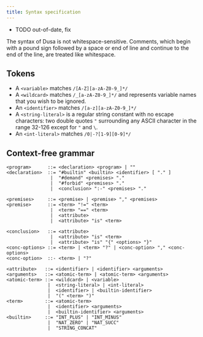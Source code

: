 ```yaml
---
title: Syntax specification
---
```


* TODO out-of-date, fix

The syntax of Dusa is not whitespace-sensitive. Comments, which begin with a pound
sign followed by a space or end of line and continue to the end of the line, are
treated like whitespace.

## Tokens

- A `<variable>` matches `/[A-Z][a-zA-Z0-9_]*/`
- A `<wildcard>` matches `/_[a-zA-Z0-9_]*/` and represents variable names that you wish to be ignored.
- An `<identifier>` matches `/[a-z][a-zA-Z0-9_]*/`
- A `<string-literal>` is a regular string constant with no escape characters: two double quotes `"`
  surrounding any ASCII character in the range 32-126 except for `"` and `\`.
- An `<int-literal>` matches `/0|-?[1-9][0-9]*/`

## Context-free grammar

    <program>      ::= <declaration> <program> | ""
    <declaration>  ::= "#builtin" <builtin> <identifier> [ "." ]
                    |  "#demand" <premises> "."
                    |  "#forbid" <premises> "."
                    |  <conclusion> ":-" <premises> "."

    <premises>     ::= <premise> | <premise> "," <premises>
    <premise>      ::= <term> "!=" <term>
                    |  <term> "==" <term>
                    |  <attribute>
                    |  <attribute> "is" <term>

    <conclusion>   ::= <attribute>
                    |  <attribute> "is" <term>
                    |  <attribute> "is" "{" <options> "}"
    <conc-options> ::= <term> | <term> "?" | <conc-option> "," <conc-options>
    <conc-option>  ::- <term> | "?"

    <attribute>   ::= <identifier> | <identifier> <arguments>
    <arguments>   ::= <atomic-term> | <atomic-term> <arguments>
    <atomic-term> ::= <wildcard> | <variable>
                   |  <string-literal> | <int-literal>
                   |  <identifier> | <builtin-identifier>
                   |  "(" <term> ")"
    <term>        ::= <atomic-term>
                   |  <identifier> <arguments>
                   |  <builtin-identifier> <arguments>
    <builtin>     ::= "INT_PLUS" | "INT_MINUS"
                   |  "NAT_ZERO" | "NAT_SUCC"
                   |  "STRING_CONCAT"
